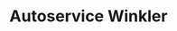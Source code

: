 ---
title: "Autoservice Winkler"
url: /bobritzsch-hilbersdorf/autoservice-winkler/
shop: Autowerkstatt
---